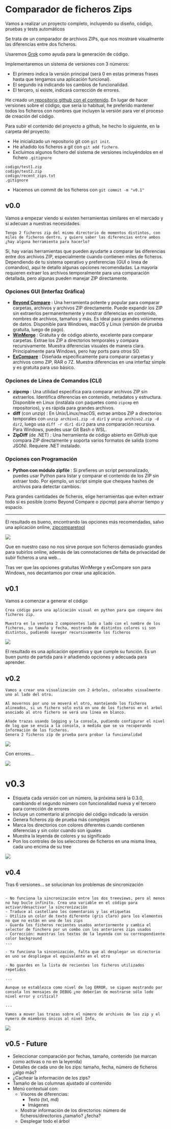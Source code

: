 
# Comparador de ficheros Zips

Vamos a realizar un proyecto completo, incluyendo su diseño, código, pruebas y tests automáticos

Se trata de un comparador de archivos ZIPs, que nos mostraré visualmente las diferencias entre dos ficheros.

Usaremos [Grok](https://grok.com/share/bGVnYWN5_34d4e29c-5e6d-43c2-a3e7-5a22c8700074) como ayuda para la generación de código.

Implementaremos un sistema de versiones con 3 números:

* El primero indica la versión principal (será 0 en estas primeras frases hasta que tengamos una aplicación funcional).
* El segundo irá indicando los cambios de funcionalidad.
* El tercero, si existe, indicará corrección de errores.

He creado un[ repositorio github con el contenido](https://github.com/javacasm/CompZIPAS). En lugar de hacer versiones sobre el código, que sería lo habitual, he preferido mantener todos los ficheros con nombres que incluyen la versión para ver el proceso de creación del código.

Para subir el contenido del proyecto a github, he hecho lo siguiente, en la carpeta del proyecto:

* He inicializado un repositorio git con `git init`.
* He añadido los ficheros a git con `git add fichero`.
* Excluimos algunos fichero del sistema de versiones incluyéndolos en el fichero `.gitignore`
```
codigo/test1.zip
codigo/test2.zip
codigo/recent_zips.txt
.gitignore
```
* Hacemos un commit de los ficheros con `git commit -m "v0.1"`

## v0.0

Vamos a empezar viendo si existen herramientas similares en el mercado y si adecuan a nuestras necesidades.

```prompt
Tengo 2 ficheros zip del mismo directorio de momentos distintos, con miles de ficheros dentro, y quiero saber las diferencias entre ambos ¿hay alguna herramienta para hacerlo?
```

Sí, hay varias herramientas que pueden ayudarte a comparar las diferencias entre dos archivos ZIP, especialmente cuando contienen miles de ficheros. Dependiendo de tu sistema operativo y preferencias (GUI o línea de comandos), aquí te detallo algunas opciones recomendadas. La mayoría requieren extraer los archivos temporalmente para una comparación detallada, pero algunas pueden manejar ZIP directamente.

### Opciones GUI (Interfaz Gráfica)
- **[Beyond Compare](https://www.scootersoftware.com/)**   : Una herramienta potente y popular para comparar carpetas, archivos y archivos ZIP directamente. Puede expandir los ZIP sin extraerlos permanentemente y mostrar diferencias en contenido, nombres de archivos, tamaños y más. Es ideal para grandes volúmenes de datos. Disponible para Windows, macOS y Linux (versión de prueba gratuita, luego de pago).
- **[WinMerge](https://winmerge.org/?lang=es)** : Gratuita y de código abierto, excelente para comparar carpetas. Extrae los ZIP a directorios temporales y compara recursivamente. Muestra diferencias visuales de manera clara. Principalmente para Windows, pero hay ports para otros SO.
- **[ExCompare](https://www.easexp.com/excompare/)** : Diseñada específicamente para comparar carpetas y archivos como ZIP, RAR o 7Z. Muestra diferencias en una interfaz simple y es gratuita para uso básico.

### Opciones de Línea de Comandos (CLI)
- **zipcmp** : Una utilidad específica para comparar archivos ZIP sin extraerlos. Identifica diferencias en contenido, metadatos y estructura. Disponible en Linux (instálala con paquetes como `zipcmp` en repositorios), y es rápida para grandes archivos.
- **diff** (con unzip) : En Unix/Linux/macOS, extrae ambos ZIP a directorios temporales con `unzip archivo1.zip -d dir1` y `unzip archivo2.zip -d dir2`, luego usa `diff -r dir1 dir2` para una comparación recursiva. Para Windows, puedes usar Git Bash o WSL.
- **ZipDiff** (de .NET) : Una herramienta de código abierto en GitHub que compara ZIP directamente y soporta varios formatos de salida (como JSON). Requiere .NET instalado.

### Opciones con Programación
- **Python con módulo zipfile** : Si prefieres un script personalizado, puedes usar Python para listar y comparar el contenido de los ZIP sin extraer todo. Por ejemplo, un script simple que chequea hashes de archivos para detectar cambios.

Para grandes cantidades de ficheros, elige herramientas que eviten extraer todo si es posible (como Beyond Compare o zipcmp) para ahorrar tiempo y espacio. 

---

El resultado es bueno, encontrando las opciones más recomendadas, salvo una aplicación online, [zipcomparetool](https://zipcomparetool.com/) 

![](zipcomparetool.png)

Que en nuestro caso no nos sirve porque son ficheros demasiado grandes para subirlos online, además de las connotaciones de falta de privacidad de subir ficheros a una web... 

Tras ver que las opciones gratuitas WinMerge y exCompare son para Windows, nos decantamos por crear una aplicación.
## v0.1

Vamos a comenzar a generar el código

```prompt
Crea código para una aplicación visual en python para que compare dos ficheros zip. 

Muestra en la ventana 2 componentes lado a lado con el nombre de los ficheros, su tamaño y fecha, mostrando de distintos colores si son distintos, pudiendo navegar recursivamente los ficheros
```

![](./images/zip_comparer_v0.1.png)

El resultado es una aplicación operativa y que cumple su función. Es un buen punto de partida para ir añadiendo opciones y adecuada para aprender.
## v0.2

```prompt
Vamos a crear una visualización con 2 árboles, colocados visualmente uno al lado del otro. 

Al movernos por uno se moverá el otro, manteiendo los ficheros alineados, si un fichero sólo está en uno de los ficheros en el arbol asociado al otro fichero se verá una línea en blanco.

Añade trazas usando logging y la consola, pudiendo configurar el nivel de log que se envía a la consola, a medida que se va recuperando información de los ficheros.
Genera 2 ficheros zip de prueba para probar la funcionalidad
```

![](./images/zip-comparer_v0.2.png)



Con errores...

![](zip-comparar_error_v0.2.png)


# v0.3

- Etiqueta cada versión con un número, la próxima será la 0.3.0, cambiando el segundo número con funcionalidad nueva y el tercero para corrección de errores
- Incluye un comentario al principio del código indicado la versión
- Genera ficheros zip de prueba más complejos    
- Marca los directorios con colores diferentes cuando contienen diferencias y sin color cuando son iguales    
- Muestra la leyenda de colores y su significado
- Pon los controles de los selecctores de ficheros en una misma línea, cada uno encima de su tree

![](zip-comparer_v0.3.1.png)


## v0.4

Tras 6 versiones...  se solucionan los problemas de sincronización
```prompts

- No funciona la sincronización entre los dos treeviews, pero al menos no hay bucle infinito. Crea una variable en el código para activar/desactivar la sincronización
- Traduce al castellano los comentarios y las etiquetas
- Utiliza un color de texto diferente (gris claro) para los elementos no que no están en uno de los zips
- Guarda los ficheros recientes usados anteriormente y cambia el selector de finchero por un combo con los anteriores zips usados
- Corrección: muestras los textos de la leyenda con su correspondiente color background  
...

- Ya funciona la sinconización, falta que al desplegar un directorio en uno se despliegue el equivalente en el otro

- No guardes en la lista de recientes los ficheros utilizados repetidos

...

Aunque se establezca como nivel de log ERROR, se siguen mostrando por consola los mensajes de DEBUG ¿no deberían de mostrarse sólo lode nivel error y critical?

...

Vamos a mover las trazas sobre el número de archivos de los zip y el nymero de miembros únicos al nivel Info,
```

![](./images/zip-comparer_v0.4.5.png)
## v0.5 - Future

* Seleccionar comparación por fechas, tamaño, contenido (se marcan como activas o no en la leyenda)
* Detalles de cada uno de los zips: tamaño, fecha, número de ficheros ¿algo más?
* ¿Cachear la información de los zips?
* Tamaño de las columnas ajustado al contenido
* Menú contextual con:
	* Visores de diferencias:
		* Texto (txt, md)
		* Imágenes
	* Mostrar información de los directorios: número de ficheros/directorios ¿tamaño? ¿fecha?  
	* Desplegar todo el árbol
  
